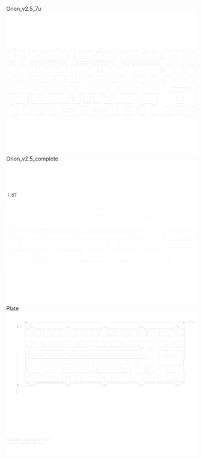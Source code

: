 Orion_v2.5_7u<br/>![image](./Orion_v2.5_7u.png)Orion_v2.5_complete<br/>![image](./Orion_v2.5_complete.png)Plate<br/>![image](./Plate.png)